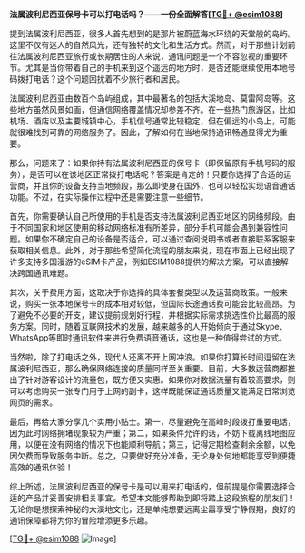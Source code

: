 **法属波利尼西亚保号卡可以打电话吗？——一份全面解答[[TG💪+ @esim1088](https://t.me/s/esim1088)]**

提到法属波利尼西亚，很多人首先想到的是那片被蔚蓝海水环绕的天堂般的岛屿。这里不仅有迷人的自然风光，还有独特的文化和生活方式。然而，对于那些计划前往法属波利尼西亚旅行或长期居住的人来说，通讯问题是一个不容忽视的重要环节。尤其是当你带着自己的手机来到这个遥远的地方时，是否还能继续使用本地号码拨打电话？这个问题困扰着不少旅行者和居民。

法属波利尼西亚由数百个岛屿组成，其中最著名的包括大溪地岛、莫雷阿岛等。这些地方虽然风景如画，但通信网络覆盖情况却参差不齐。在一些热门旅游区，比如机场、酒店以及主要城镇中心，手机信号通常比较稳定，但在偏远的小岛上，可能就很难找到可靠的网络服务了。因此，了解如何在当地保持通讯畅通显得尤为重要。

那么，问题来了：如果你持有法属波利尼西亚的保号卡（即保留原有手机号码的服务），是否可以在该地区正常拨打电话呢？答案是肯定的！只要你选择了合适的运营商，并且你的设备支持当地频段，那么即使身在国外，也可以轻松实现语音通话功能。不过，在实际操作过程中还是需要注意一些细节。

首先，你需要确认自己所使用的手机是否支持法属波利尼西亚地区的网络频段。由于不同国家和地区使用的移动网络标准有所差异，部分手机可能会遇到兼容性问题。如果你不确定自己的设备是否适合，可以通过查阅说明书或者直接联系客服来获取相关信息。此外，对于那些希望简化流程的朋友来说，现在市面上已经出现了许多支持多国漫游的eSIM卡产品，例如ESIM1088提供的解决方案，可以直接解决跨国通讯难题。

其次，关于费用方面，这取决于你选择的具体套餐类型以及运营商政策。一般来说，购买一张本地保号卡的成本相对较低，但国际长途通话费可能会比较高昂。为了避免不必要的开支，建议提前规划好行程，并根据实际需求挑选性价比最高的服务方案。同时，随着互联网技术的发展，越来越多的人开始倾向于通过Skype、WhatsApp等即时通讯软件来进行免费语音通话，这也是一种值得尝试的方式。

当然啦，除了打电话之外，现代人还离不开上网冲浪。如果你打算长时间逗留在法属波利尼西亚，那么确保网络连接的质量同样至关重要。目前，大多数运营商都推出了针对游客设计的流量包，既方便又实惠。如果你对数据流量有着较高要求，则可以考虑购买一张专门用于上网的副卡，这样既能保证通话质量又能满足日常浏览网页的需求。

最后，再给大家分享几个实用小贴士。第一，尽量避免在高峰时段拨打重要电话，因为此时网络拥堵现象较为严重；第二，如果条件允许的话，不妨下载离线地图应用，以便在没有网络的情况下也能顺利导航；第三，记得定期检查剩余余额，以免因欠费而导致服务中断。总之，只要做好充分准备，无论身处何地都能享受到便捷高效的通讯体验！

综上所述，法属波利尼西亚的保号卡是可以用来打电话的，但前提是你需要选择合适的产品并妥善安排相关事宜。希望本文能够帮助到即将踏上这段旅程的朋友们！无论你是想探索神秘的大溪地文化，还是单纯想要远离尘嚣享受宁静假期，良好的通讯保障都将为你的冒险增添更多乐趣。

[[TG💪+ @esim1088](https://t.me/s/esim1088) ![Image](https://i.postimg.cc/4NQfJmqS/Snipaste-2025-05-13-00-14-12.png)]